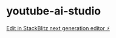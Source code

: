 # youtube-ai-studio

[Edit in StackBlitz next generation editor ⚡️](https://stackblitz.com/~/github.com/sharjeelkhun/youtube-ai-studio)